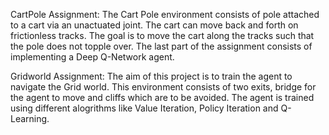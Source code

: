 CartPole Assignment: The Cart Pole environment consists of pole attached to a cart via an unactuated joint. The cart can move back and forth on frictionless tracks. The goal is to move the cart along the tracks such that the pole does not topple over. The last part of the assignment consists of implementing a Deep Q-Network agent.

Gridworld Assignment: The aim of this project is to train the agent to navigate the Grid world. This environment consists of two exits, bridge for the agent to move and cliffs which are to be avoided. The agent is trained using different alogrithms like Value Iteration, Policy Iteration and Q-Learning.
